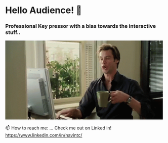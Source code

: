 # Hello Audience! 👋

### Professional Key pressor with a bias towards the interactive stuff..

![Jim Boy](https://github.com/navintc/navintc/blob/master/17Cg.gif)



📫 How to reach me: ...
Check me out on Linked in! 
https://www.linkedin.com/in/navintc/ 

<!--
**navintc/navintc** is a ✨ _special_ ✨ repository because its `README.md` (this file) appears on your GitHub profile.

Here are some ideas to get you started:

- 🔭 I’m currently working on ...
- 🌱 I’m currently learning ...
- 👯 I’m looking to collaborate on ...
- 🤔 I’m looking for help with ...
- 💬 Ask me about ...
- 📫 How to reach me: ...
- 😄 Pronouns: ...
- ⚡ Fun fact: ...
-->
